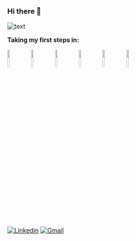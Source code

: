 ### Hi there 👋

![text](https://user-images.githubusercontent.com/65359770/189731341-e43792db-bdff-42a5-b5ac-444ba59d99e3.gif)








<p>
  
  **Taking my first steps in:** 
  
  <code><img width="10%" src="https://www.vectorlogo.zone/logos/python/python-icon.svg"></code>
  <code><img width="10%" src="https://www.vectorlogo.zone/logos/djangoproject/djangoproject-icon.svg"></code>
  <code><img width="10%" src="https://www.vectorlogo.zone/logos/w3_html5/w3_html5-icon.svg"></code>
  <code><img width="10%" src="https://www.vectorlogo.zone/logos/w3_css/w3_css-icon.svg"></code>
  <code><img width="10%" src="https://www.vectorlogo.zone/logos/javascript/javascript-icon.svg"></code>
  <code><img width="10%" src="https://www.vectorlogo.zone/logos/postgresql/postgresql-icon.svg"></code>
  

</p>





[![Linkedin](https://img.shields.io/badge/-LinkedIn-blue?style=flat&logo=Linkedin&logoColor=white)](https://www.linkedin.com/in/diego-fabro-907bbb171/)
[![Gmail](https://img.shields.io/badge/-Gmail-c14438?style=flat&logo=Gmail&logoColor=white)](mailto:diegoezequielfabro@gmail.com)
